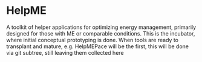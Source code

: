 # HelpME
A toolkit of helper applications for optimizing energy management, primarily designed for those with ME or comparable conditions. This is the incubator, where initial conceptual prototyping is done. When tools are ready to transplant and mature, e.g. HelpMEPace will be the first, this will be done via git subtree, still leaving them collected here
